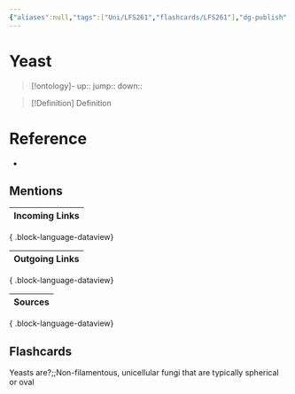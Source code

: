 ```yaml
---
{"aliases":null,"tags":["Uni/LFS261","flashcards/LFS261"],"dg-publish":true,"permalink":"/cards/yeast/","dgPassFrontmatter":true}
---
```


# Yeast

> [!ontology]-
> up:: 
> jump:: 
> down:: 

> [!Definition] Definition
> 

# Reference
- 

## Mentions

| Incoming Links |
| -------------- |

{ .block-language-dataview}

| Outgoing Links |
| -------------- |

{ .block-language-dataview}

| Sources |
| ------- |

{ .block-language-dataview}

## Flashcards 

Yeasts are?;;Non-filamentous, unicellular fungi that are typically spherical or oval
<!--SR:!2024-05-16,1,230-->